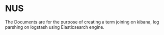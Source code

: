 # NUS 
The Documents are for the purpose of creating a term joining on kibana, log parshing on logstash using Elasticsearch engine. 
